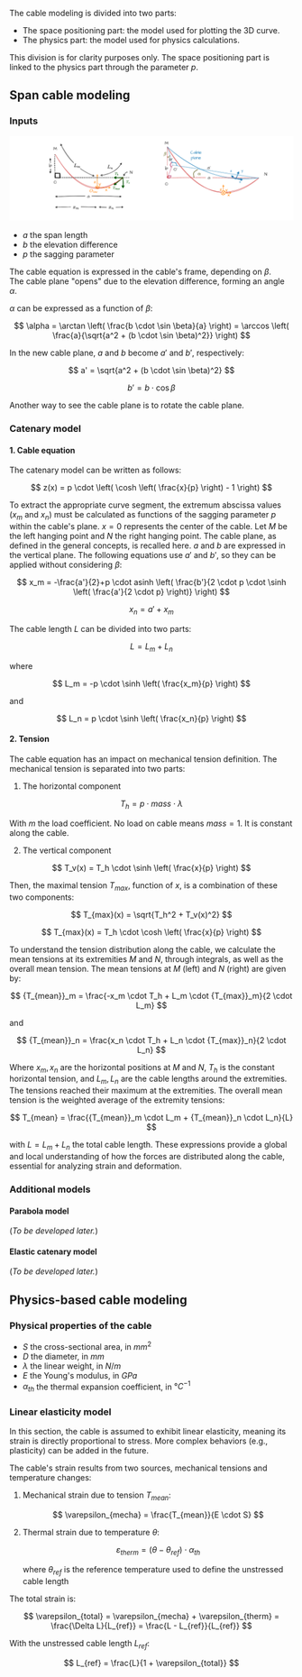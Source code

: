 The cable modeling is divided into two parts:

- The space positioning part: the model used for plotting the 3D curve.
- The physics part: the model used for physics calculations.

This division is for clarity purposes only. The space positioning part is linked to the physics part through the parameter $p$.

## Span cable modeling

### Inputs

![cable plane](./assets/cable_plane.drawio.png "Cable plane image")

- $a$ the span length
- $b$ the elevation difference
- $p$ the sagging parameter

The cable equation is expressed in the cable's frame, depending on $\beta$.  
The cable plane "opens" due to the elevation difference, forming an angle $\alpha$.

$\alpha$ can be expressed as a function of $\beta$:

$$
    \alpha = \arctan \left( \frac{b \cdot \sin \beta}{a} \right) = \arccos \left( \frac{a}{\sqrt{a^2 + (b \cdot \sin \beta)^2}} \right)
$$

In the new cable plane, $a$ and $b$ become $a'$ and $b'$, respectively:

$$
    a' = \sqrt{a^2 + (b \cdot \sin \beta)^2}
$$

$$
    b' = b \cdot \cos \beta
$$

Another way to see the cable plane is to rotate the cable plane.

### Catenary model

#### 1. Cable equation

The catenary model can be written as follows:

$$
    z(x) = p \cdot \left( \cosh \left( \frac{x}{p} \right) - 1 \right)
$$

To extract the appropriate curve segment, the extremum abscissa values ($x_m$ and $x_n$) must be calculated as
functions of the sagging parameter $p$ within the cable's plane. $x = 0$  represents the center of the cable. Let $M$ be
the left hanging point and $N$ the right hanging point. The cable plane, as defined in the general concepts, is recalled
here. $a$ and $b$ are expressed in the vertical plane. The following equations use $a'$ and $b'$, so they can be applied
without considering $\beta$:

$$
    x_m = -\frac{a'}{2}+p \cdot asinh \left( \frac{b'}{2 \cdot p \cdot \sinh⁡ \left( \frac{a'}{2 \cdot p} \right)}  \right)
$$

$$
    x_n = a' + x_m
$$

The cable length $L$ can be divided into two parts:

$$
    L = L_m + L_n
$$

where

$$
    L_m = -p \cdot \sinh \left( \frac{x_m}{p} \right)
$$

and 

$$
    L_n = p \cdot \sinh \left( \frac{x_n}{p} \right)
$$

#### 2. Tension

The cable equation has an impact on mechanical tension definition. The mechanical tension is separated into two parts:

1. The horizontal component 

$$
    T_h = p \cdot mass \cdot \lambda
$$

With $m$ the load coefficient. No load on cable means $mass = 1$. It is constant along the cable.

2. The vertical component

$$
    T_v(x) = T_h \cdot \sinh \left( \frac{x}{p} \right)
$$

Then, the maximal tension $T_{max}$, function of $x$, is a combination of these two components:

$$
    T_{max}(x) = \sqrt{T_h^2 + T_v(x)^2}
$$

$$
    T_{max}(x) = T_h \cdot \cosh⁡ \left( \frac{x}{p} \right)
$$

To understand the tension distribution along the cable, we calculate the mean tensions at its extremities
$M$ and $N$, through integrals, as well as the overall mean tension. The mean tensions at $M$ (left) and $N$ (right) are given by:

$$
{T_{mean}}_m = \frac{-x_m \cdot T_h + L_m \cdot {T_{max}}_m}{2 \cdot L_m}
$$

and

$$
{T_{mean}}_n = \frac{x_n \cdot T_h + L_n \cdot {T_{max}}_n}{2 \cdot L_n}
$$

Where $x_m, x_n$ are the horizontal positions at $M$ and $N$, $T_h$ is the constant horizontal tension,
and $L_m, L_n$ are the cable lengths around the extremities. The tensions reached their maximum at the extremities. 
The overall mean tension is the weighted average of the extremity tensions:

$$
T_{mean} = \frac{{T_{mean}}_m \cdot L_m + {T_{mean}}_n \cdot L_n}{L}
$$

with $L = L_m + L_n$ the total cable length. These expressions provide a global and local understanding of
how the forces are distributed along the cable, essential for analyzing strain and deformation.

### Additional models

#### Parabola model
(*To be developed later.*)

#### Elastic catenary model
(*To be developed later.*)

## Physics-based cable modeling

### Physical properties of the cable

- $S$ the cross-sectional area, in $mm^2$
- $D$ the diameter, in $mm$
- $\lambda$ the linear weight, in $N/m$
- $E$ the Young's modulus, in $GPa$
- $\alpha_{th}$ the thermal expansion coefficient, in $°C^{-1}$

### Linear elasticity model

In this section, the cable is assumed to exhibit linear elasticity, meaning its strain is directly proportional to
stress. More complex behaviors (e.g., plasticity) can be added in the future.

The cable's strain results from two sources, mechanical tensions and temperature changes:

1. Mechanical strain due to tension $T_{mean}$:

   $$
   \varepsilon_{mecha} = \frac{T_{mean}}{E \cdot S}
   $$

2. Thermal strain due to temperature $\theta$:

   $$
   \varepsilon_{therm} = (\theta - \theta_{ref}) \cdot \alpha_{th}
   $$

   where $\theta_{ref}$ is the reference temperature used to define the unstressed cable length

The total strain is:

$$
    \varepsilon_{total} = \varepsilon_{mecha} + \varepsilon_{therm} = \frac{\Delta L}{L_{ref}} = \frac{L - L_{ref}}{L_{ref}}
$$

With the unstressed cable length $L_{ref}$:

$$
    L_{ref} = \frac{L}{1 + \varepsilon_{total}}
$$